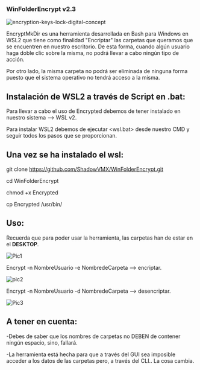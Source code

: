 ### WinFolderEncrypt v2.3

![encryption-keys-lock-digital-concept](https://user-images.githubusercontent.com/92258683/174483135-cb583905-533d-4391-9545-657bd7bae261.jpg)

EncryptMkDir es una herramienta desarrollada en Bash para Windows en WSL2 que tiene como finalidad "Encriptar" las carpetas que queramos que se encuentren en nuestro escritorio. De esta forma, cuando algún usuario haga doble clic sobre la misma, no podrá llevar a cabo ningún tipo de acción.

Por otro lado, la misma carpeta no podrá ser eliminada de ninguna forma puesto que el sistema operativo no tendrá acceso a la misma.

## Instalación de WSL2 a través de Script en .bat:

Para llevar a cabo el uso de Encrypted debemos de tener instalado en nuestro sistema --> WSL v2.

Para instalar WSL2 debemos de ejecutar <wsl.bat> desde nuestro CMD y seguir todos los pasos que se proporcionan.

## Una vez se ha instalado el wsl: 

git clone https://github.com/ShadowVMX/WinFolderEncrypt.git

cd WinFolderEncrypt

chmod +x Encrypted

cp Encrypted /usr/bin/

## Uso:

Recuerda que para poder usar la herramienta, las carpetas han de estar en el **DESKTOP**.

![Pic1](https://user-images.githubusercontent.com/92258683/174485179-6f755a61-5b96-4b58-8b24-5cbd4ae9938d.png)


Encrypt -n NombreUsuario -e NombredeCarpeta --> encriptar.

![pic2](https://user-images.githubusercontent.com/92258683/174485181-56d0c87f-6c3e-4498-a881-123730b2473a.png)


Encrypt -n NombreUsuario -d NombredeCarpeta --> desencriptar.

![Pic3](https://user-images.githubusercontent.com/92258683/174485184-2408afc5-fbd6-4d28-afa2-c6cfda3a826c.png)


## A tener en cuenta:

-Debes de saber que los nombres de carpetas no DEBEN de contener ningún espacio, sino, fallará.

-La herramienta está hecha para que a través del GUI sea imposible acceder a los datos de las carpetas pero, a través del CLI.. La cosa cambia.




